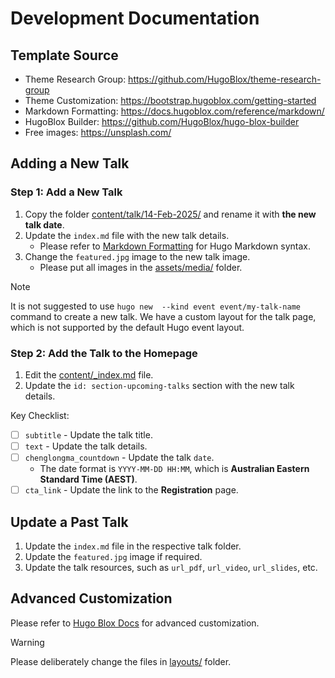 # Development Documentation

## Template Source 

* Theme Research Group: https://github.com/HugoBlox/theme-research-group
* Theme Customization: https://bootstrap.hugoblox.com/getting-started
* Markdown Formatting: https://docs.hugoblox.com/reference/markdown/
* HugoBlox Builder: https://github.com/HugoBlox/hugo-blox-builder
* Free images: https://unsplash.com/

## Adding a New Talk

### Step 1: Add a New Talk

1. Copy the folder [content/talk/14-Feb-2025/](content/talk/14-Feb-2025) and rename it with **the new talk date**.
2. Update the `index.md` file with the new talk details.
   * Please refer to [Markdown Formatting](https://docs.hugoblox.com/reference/markdown/) for Hugo Markdown syntax.
3. Change the `featured.jpg` image to the new talk image.
   * Please put all images in the [assets/media/](assets/media/) folder.

> [!NOTE]
> It is not suggested to use `hugo new  --kind event event/my-talk-name` command to create a new talk. 
> We have a custom layout for the talk page, which is not supported by the default Hugo event layout.
> 

### Step 2: Add the Talk to the Homepage

1. Edit the [content/_index.md](content/_index.md) file.
2. Update the `id: section-upcoming-talks` section with the new talk details.

Key Checklist:

- [ ] `subtitle` - Update the talk title.
- [ ] `text` - Update the talk details.
- [ ] `chenglongma_countdown` - Update the talk `date`.
  - The date format is `YYYY-MM-DD HH:MM`, which is **Australian Eastern Standard Time (AEST)**.
- [ ] `cta_link` - Update the link to the **Registration** page.

## Update a Past Talk

1. Update the `index.md` file in the respective talk folder.
2. Update the `featured.jpg` image if required.
3. Update the talk resources, such as `url_pdf`, `url_video`, `url_slides`, etc.

## Advanced Customization

Please refer to [Hugo Blox Docs](https://docs.hugoblox.com/reference/extend/) for advanced customization.

> [!WARNING]
> Please deliberately change the files in [layouts/](./layouts) folder.
> 
